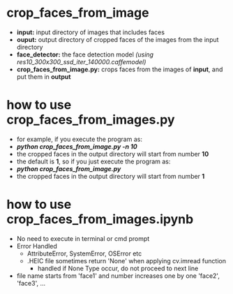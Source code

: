 # crop_faces_from_image
- <b>input:</b> input directory of images that includes faces </br>
- <b>ouput:</b> output directory of cropped faces of the images from the input directory </br>
- <b>face_detector:</b> the face detection model <i>(using res10_300x300_ssd_iter_140000.caffemodel) </i></br>
- <b>crop_faces_from_image.py:</b> crops faces from the images of <b>input</b>, and put them in <b>output</b></br>

# how to use crop_faces_from_images.py
- for example, if you execute the program as: </br>
- <i><b> python crop_faces_from_image.py -n 10</b></i></br> 
- the cropped faces in the output directory will start from number <b>10</b> </br>
- the default is <b>1</b>, so if you just execute the program as:
- <i><b> python crop_faces_from_image.py</b></i>
- the cropped faces in the output directory will start from number <b>1</b> </br>

# how to use crop_faces_from_images.ipynb
- No need to execute in terminal or cmd prompt
- Error Handled  
    *  AttributeError, SystemError, OSError etc
    * .HEIC file sometimes return 'None' when applying cv.imread function
        * handled if None Type occur, do not proceed to next line
- file name starts from 'face1' and number increases one by one 'face2', 'face3', ...
